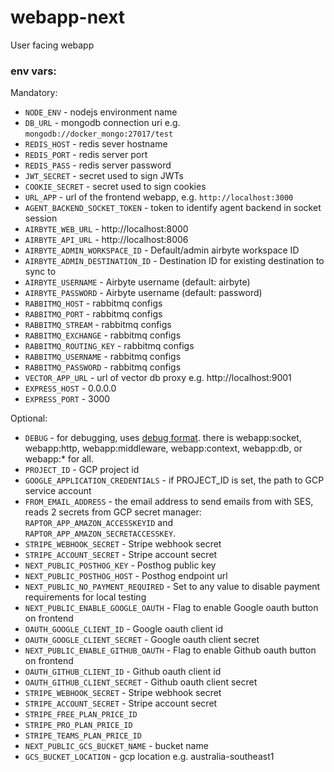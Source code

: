 # webapp-next

User facing webapp

### env vars:

Mandatory:
- `NODE_ENV` - nodejs environment name
- `DB_URL` - mongodb connection uri e.g. `mongodb://docker_mongo:27017/test`
- `REDIS_HOST` - redis sever hostname
- `REDIS_PORT` - redis server port
- `REDIS_PASS` - redis server password
- `JWT_SECRET` - secret used to sign JWTs
- `COOKIE_SECRET` - secret used to sign cookies
- `URL_APP` - url of the frontend webapp, e.g. `http://localhost:3000`
- `AGENT_BACKEND_SOCKET_TOKEN` - token to identify agent backend in socket session
- `AIRBYTE_WEB_URL` - http://localhost:8000
- `AIRBYTE_API_URL` - http://localhost:8006
- `AIRBYTE_ADMIN_WORKSPACE_ID` - Default/admin airbyte workspace ID
- `AIRBYTE_ADMIN_DESTINATION_ID` - Destination ID for existing destination to sync to
- `AIRBYTE_USERNAME` - Airbyte username (default: airbyte)
- `AIRBYTE_PASSWORD` - Airbyte username (default: password)
- `RABBITMQ_HOST` - rabbitmq configs
- `RABBITMQ_PORT` - rabbitmq configs
- `RABBITMQ_STREAM` - rabbitmq configs
- `RABBITMQ_EXCHANGE` - rabbitmq configs
- `RABBITMQ_ROUTING_KEY` - rabbitmq configs
- `RABBITMQ_USERNAME` - rabbitmq configs
- `RABBITMQ_PASSWORD` - rabbitmq configs
- `VECTOR_APP_URL` - url of vector db proxy e.g. http://localhost:9001
- `EXPRESS_HOST` - 0.0.0.0
- `EXPRESS_PORT` - 3000

Optional:
- `DEBUG` - for debugging, uses [debug format](https://www.npmjs.com/package/debug). there is webapp:socket, webapp:http, webapp:middleware, webapp:context, webapp:db, or webapp:* for all.
- `PROJECT_ID` - GCP project id
- `GOOGLE_APPLICATION_CREDENTIALS` - if PROJECT_ID is set, the path to GCP service account
- `FROM_EMAIL_ADDRESS` - the email address to send emails from with SES, reads 2 secrets from GCP secret manager: `RAPTOR_APP_AMAZON_ACCESSKEYID` and `RAPTOR_APP_AMAZON_SECRETACCESSKEY`.
- `STRIPE_WEBHOOK_SECRET` - Stripe webhook secret
- `STRIPE_ACCOUNT_SECRET` - Stripe account secret
- `NEXT_PUBLIC_POSTHOG_KEY` - Posthog public key
- `NEXT_PUBLIC_POSTHOG_HOST` - Posthog endpoint url
- `NEXT_PUBLIC_NO_PAYMENT_REQUIRED` - Set to any value to disable payment requirements for local testing
- `NEXT_PUBLIC_ENABLE_GOOGLE_OAUTH` - Flag to enable Google oauth button on frontend
- `OAUTH_GOOGLE_CLIENT_ID` - Google oauth client id
- `OAUTH_GOOGLE_CLIENT_SECRET` - Google oauth client secret
- `NEXT_PUBLIC_ENABLE_GITHUB_OAUTH` - Flag to enable Github oauth button on frontend
- `OAUTH_GITHUB_CLIENT_ID` - Github oauth client id
- `OAUTH_GITHUB_CLIENT_SECRET` - Github oauth client secret
- `STRIPE_WEBHOOK_SECRET` - Stripe webhook secret
- `STRIPE_ACCOUNT_SECRET` - Stripe account secret
- `STRIPE_FREE_PLAN_PRICE_ID`
- `STRIPE_PRO_PLAN_PRICE_ID`
- `STRIPE_TEAMS_PLAN_PRICE_ID`
- `NEXT_PUBLIC_GCS_BUCKET_NAME`  - bucket name
- `GCS_BUCKET_LOCATION`  - gcp location e.g. australia-southeast1
